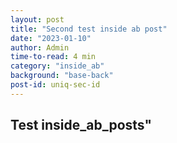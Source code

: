```yaml
---
layout: post
title: "Second test inside ab post"
date: "2023-01-10"
author: Admin
time-to-read: 4 min
category: "inside_ab"
background: "base-back"
post-id: uniq-sec-id
---
```


## Test inside_ab_posts"
